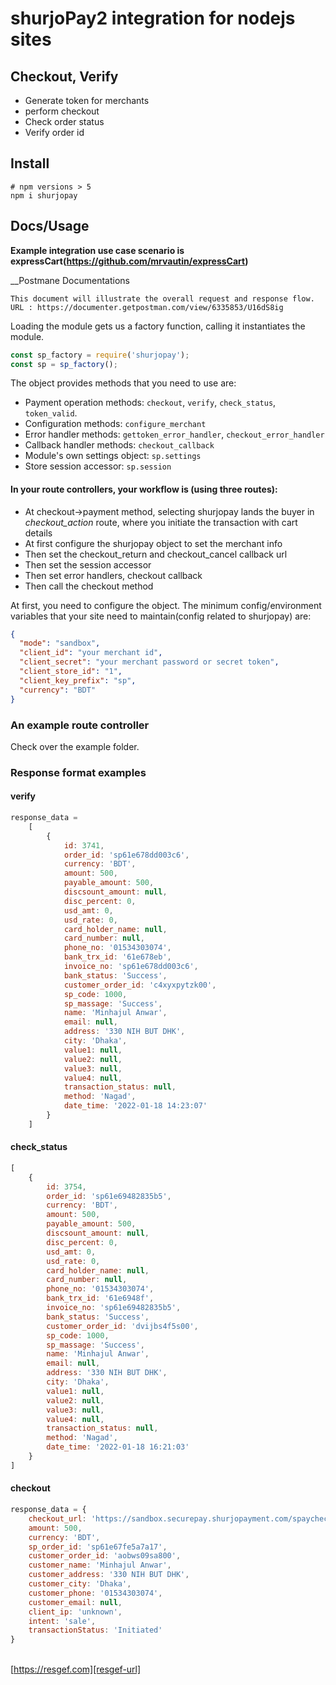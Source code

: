 # shurjoPay2 integration for nodejs sites

## Checkout, Verify

- Generate token for merchants
- perform checkout
- Check order status
- Verify order id

## Install

```shell
# npm versions > 5
npm i shurjopay
```

## Docs/Usage

__Example integration use case scenario is expressCart(https://github.com/mrvautin/expressCart)__

__Postmane Documentations

    This document will illustrate the overall request and response flow.
    URL : https://documenter.getpostman.com/view/6335853/U16dS8ig

Loading the module gets us a factory function, calling it instantiates the module.

```javascript
const sp_factory = require('shurjopay');
const sp = sp_factory();
```

The object provides methods that you need to use are:

- Payment operation methods: `checkout`, `verify`, `check_status`, `token_valid`.
- Configuration methods: `configure_merchant`
- Error handler methods: `gettoken_error_handler`, `checkout_error_handler`
- Callback handler methods: `checkout_callback`
- Module's own settings object: `sp.settings`
- Store session accessor: `sp.session`

#### In your route controllers, your workflow is (using three routes):

- At checkout->payment method, selecting shurjopay lands the buyer in _checkout_action_ route, where you initiate the transaction with cart details
- At first configure the shurjopay object to set the merchant info
- Then set the checkout_return and checkout_cancel callback url
- Then set the session accessor
- Then set error handlers, checkout callback
- Then call the checkout method

At first, you need to configure the object. The minimum config/environment variables that your site need to maintain(config related to shurjopay) are:

```json
{
  "mode": "sandbox",
  "client_id": "your merchant id",
  "client_secret": "your merchant password or secret token",
  "client_store_id": "1",
  "client_key_prefix": "sp",
  "currency": "BDT"
}
```

### An example route controller

Check over the example folder.

### Response format examples

#### verify

```javascript
response_data =
    [
        {
            id: 3741,
            order_id: 'sp61e678dd003c6',
            currency: 'BDT',
            amount: 500,
            payable_amount: 500,
            discsount_amount: null,
            disc_percent: 0,
            usd_amt: 0,
            usd_rate: 0,
            card_holder_name: null,
            card_number: null,
            phone_no: '01534303074',
            bank_trx_id: '61e678eb',
            invoice_no: 'sp61e678dd003c6',
            bank_status: 'Success',
            customer_order_id: 'c4xyxpytzk00',
            sp_code: 1000,
            sp_massage: 'Success',
            name: 'Minhajul Anwar',
            email: null,
            address: '330 NIH BUT DHK',
            city: 'Dhaka',
            value1: null,
            value2: null,
            value3: null,
            value4: null,
            transaction_status: null,
            method: 'Nagad',
            date_time: '2022-01-18 14:23:07'
        }
    ]

```

#### check_status

```javascript
[
    {
        id: 3754,
        order_id: 'sp61e69482835b5',
        currency: 'BDT',
        amount: 500,
        payable_amount: 500,
        discsount_amount: null,
        disc_percent: 0,
        usd_amt: 0,
        usd_rate: 0,
        card_holder_name: null,
        card_number: null,
        phone_no: '01534303074',
        bank_trx_id: '61e6948f',
        invoice_no: 'sp61e69482835b5',
        bank_status: 'Success',
        customer_order_id: 'dvijbs4f5s00',
        sp_code: 1000,
        sp_massage: 'Success',
        name: 'Minhajul Anwar',
        email: null,
        address: '330 NIH BUT DHK',
        city: 'Dhaka',
        value1: null,
        value2: null,
        value3: null,
        value4: null,
        transaction_status: null,
        method: 'Nagad',
        date_time: '2022-01-18 16:21:03'
    }
]
```

#### checkout

```javascript
response_data = {
    checkout_url: 'https://sandbox.securepay.shurjopayment.com/spaycheckout/?token=eyJ0eXAiOiJKV1QiLCJhbGciOiJIUzI1NiJ9.eyJpc3MiOiJodHRwczpcL1wvc2FuZGJveC5zaHVyam9wYXltZW50LmNvbVwvYXBpXC9sb2dpbiIsImlhdCI6MTY0MjQ5NTk3MiwiZXhwIjoxNjQyNDk5NTcyLCJuYmYiOjE2NDI0OTU5NzIsImp0aSI6Im1JcEFrNHJPZ1h4TklWVG4iLCJzdWIiOjEsInBydiI6IjgwNWYzOWVlZmNjNjhhZmQ5ODI1YjQxMjI3ZGFkMGEwNzZjNDk3OTMifQ.k_RnbXwWIEc8_NiGgR3c3d0GQhASXv_fjK2S_Wz_Ksw&order_id=sp61e67fe5a7a17',
    amount: 500,
    currency: 'BDT',
    sp_order_id: 'sp61e67fe5a7a17',
    customer_order_id: 'aobws09sa800',
    customer_name: 'Minhajul Anwar',
    customer_address: '330 NIH BUT DHK',
    customer_city: 'Dhaka',
    customer_phone: '01534303074',
    customer_email: null,
    client_ip: 'unknown',
    intent: 'sale',
    transactionStatus: 'Initiated'
}

```

<!--
## Contact

Minhajul Anwar; [resgef.com][resgef-url], Dhaka, Bangladesh.
<br>**Email:** [contact@resgef.com](mailto:contact@resgef.com)

## Questions or need help?

Come talk to us on the [GitHub discussion][gh-discussion]

## Social Media and links

[Twitter](https://twitter.com/intent/follow?original_referer=https%3A%2F%2Fgithub.com%2FMinhajulAnwar&screen_name=MinhajulAnwar) &nbsp;&nbsp;
[GitHub-Blog](https://minhajme.github.io/blog/) &nbsp;&nbsp;
-->
<br>[https://resgef.com][resgef-url] &nbsp;&nbsp;

[ff-introsite-gh-pages]: https://freightforward.github.io

[ff-doc-gh-pages]: https://freightforward.github.io/docs/

[gh-discussion]: https://github.com/minhajme/sp2nodejs/discussions

[dev-gh]: https://github.com/minhajme

[resgef-url]: https://resgef.com

